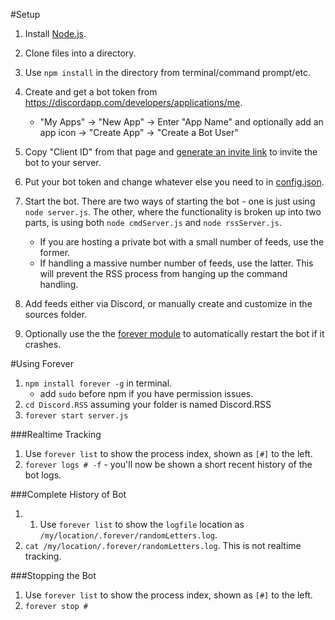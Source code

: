 #Setup
1. Install [Node.js](https://nodejs.org/en/).
2. Clone files into a directory.
3. Use `npm install` in the directory from terminal/command prompt/etc.
4. Create and get a bot token from https://discordapp.com/developers/applications/me.
    * "My Apps" -> "New App" -> Enter "App Name" and optionally add an app icon -> "Create App" -> "Create a Bot User"
5. Copy "Client ID" from that page and [generate an invite link](https://discordapi.com/permissions.html) to invite the bot to your server.
6. Put your bot token and change whatever else you need to in [config.json](#configuration).

7. Start the bot. There are two ways of starting the bot - one is just using `node server.js`. The other, where the functionality is broken up into two parts, is using both `node cmdServer.js` and `node rssServer.js`.
    * If you are hosting a private bot with a small number of feeds, use the former. 
    * If handling a massive number number of feeds, use the latter. This will prevent the RSS process from hanging up the command handling.

8. Add feeds either via Discord, or manually create and customize in the sources folder.
9. Optionally use the the [forever module](https://www.npmjs.com/package/forever) to automatically restart the bot if it crashes.



#Using Forever

1. `npm install forever -g` in terminal.
    * add `sudo` before npm if you have permission issues.
2. `cd Discord.RSS` assuming your folder is named Discord.RSS
3. `forever start server.js`

###Realtime Tracking
1. Use `forever list` to show the process index, shown as `[#]` to the left.
2. `forever logs # -f` - you'll now be shown a short recent history of the bot logs.

###Complete History of Bot
1. 1. Use `forever list` to show the `logfile` location as `/my/location/.forever/randomLetters.log`.
2. `cat /my/location/.forever/randomLetters.log`. This is not realtime tracking.

###Stopping the Bot
1. Use `forever list` to show the process index, shown as `[#]` to the left.
2. `forever stop #`
